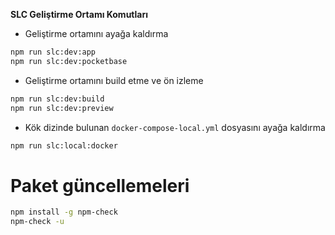 **SLC Geliştirme Ortamı Komutları**

- Geliştirme ortamını ayağa kaldırma

```bash
npm run slc:dev:app
npm run slc:dev:pocketbase
```

- Geliştirme ortamını build etme ve ön izleme

```bash
npm run slc:dev:build
npm run slc:dev:preview
```

- Kök dizinde bulunan `docker-compose-local.yml` dosyasını ayağa kaldırma

```bash
npm run slc:local:docker
```

# Paket güncellemeleri

```bash
npm install -g npm-check
npm-check -u
```
